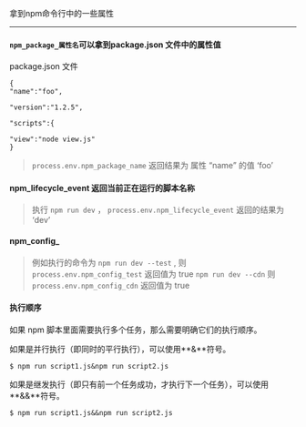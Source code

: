 
<p id="tittle" data-date="2019-10-03" data-tag="随笔,js，npm,node">拿到npm命令行中的一些属性</p>

--------------------------------------------

#### `npm_package_属性名`可以拿到package.json 文件中的属性值
package.json 文件
```
{
"name":"foo",

"version":"1.2.5",

"scripts":{

"view":"node view.js"
}
```
> `process.env.npm_package_name` 返回结果为  属性 “name” 的值 ‘foo’

#### **npm_lifecycle_event** 返回当前正在运行的脚本名称

>执行 `npm run dev` ， `process.env.npm_lifecycle_event` 返回的结果为 ‘dev’

#### **npm_config_**

>例如执行的命令为 `npm run dev --test` , 则 `process.env.npm_config_test` 返回值为  true
`npm run dev --cdn` 则 `process.env.npm_config_cdn` 返回值为  true

#### 执行顺序
如果 npm 脚本里面需要执行多个任务，那么需要明确它们的执行顺序。

如果是并行执行（即同时的平行执行），可以使用**&**符号。
```
$ npm run script1.js&npm run script2.js
```
如果是继发执行（即只有前一个任务成功，才执行下一个任务），可以使用**&&**符号。
```
$ npm run script1.js&&npm run script2.js
```
